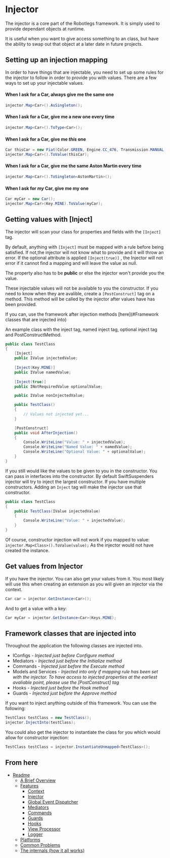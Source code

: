 
Injector
======

The injector is a core part of the Robotlegs framework. It is simply used to provide dependant objects at runtime.

It is useful when you want to give access something to an class, but have the ability to swap out that object at a later date in future projects.


Setting up an injection mapping
--------------------------------------

In order to have things that are injectable, you need to set up some rules for the injector to follow in order to provide you with values. There are a few ways to set up your injectable values.

#### When I ask for a Car, always give me the same one

```csharp
injector.Map<Car>().AsSingleton();
```

####  When I ask for a Car, give me a new one every time

```csharp
injector.Map<Car>().ToType<Car>();
```

#### When I ask for a Car, give me _this_ one

```csharp
Car thisCar = new Fiat(Color.GREEN, Engine.CC_476, Transmission.MANUAL);
injector.Map<Car>().ToValue(thisCar);
```

#### When I ask for a Car, give me the same Aston Martin every time

```csharp
injector.Map<Car>().ToSingleton<AstonMartin>();
```

#### When I ask for _my_ Car, give me my one

```csharp
Car myCar = new Car();
injector.Map<Car>(Key.MINE).ToValue(myCar);
```


Getting values with [Inject]
---------------------------------

The injector will scan your class for properties and fields with the ```[Inject]``` tag.

By default, anything with ```[Inject]``` must be mapped with a rule before being satisfied. If not,the injector will not know what to provide and it will throw an error.
If the optional attribute is applied ```[Inject(true)]``` , the Injector will not error if it cannot find a mapping and will leave the value as null.

The property also has to be **public** or else the injector won't provide you the value.

These injectable values will not be available to you the constructor. If you need to know when they are avalible, create a ```[PostConstruct]``` tag on a method. This method will be called by the injector after values have has been provided. 

If you can, use the framework after injection methods [here](#Framework classes that are injected into)

An example class with the inject tag, named inject tag, optional inject tag and PostConstructMethod.

```csharp
public class TestClass
{
	[Inject]
	public IValue injectedValue;
	
	[Inject(Key.MINE)]
	public IValue namedValue;
	
	[Inject(true)]
	public INotRequiredValue optionalValue;

	public IValue nonInjectedValue;

	public TestClass()
	{
		// Values not injected yet...
	}

	[PostConstruct]
	public void AfterInjection()
	{
		Console.WriteLine("Value: " + injectedValue);
		Console.WriteLine("Named Value: " + namedValue);
		Console.WriteLine("Optional Value: " + optionalValue);
	}
}
```

If you still would like the values to be given to you in the constructor. You can pass in interfaces into the constructor. By default SwiftSuspenders injector will try to inject the largest constructor. If you have multiple constructors. Adding an ```Inject``` tag will make the injector use that constructor.

```csharp
public class TestClass
{
	public TestClass(IValue injectedValue)
	{
		Console.WriteLine("Value: " + injectedValue);
	}
}
```

Of course, constructor injection will not work if you mapped to value:
```injector.Map<Class>().ToValue(value);``` 
As the injector would not have created the instance.


Get values from Injector
----------------------------

If you have the injector. You can also get your values from it.
You most likely will use this when creating an extension as you will given an injector via the context.

```csharp
Car car = injector.GetInstance<Car>();
```

And to get a value with a key:

```csharp
Car myCar = injector.GetInstance<Car>(Keys.MINE); 
```


Framework classes that are injected into
----------------------------

Throughout the application the following classes are injected into.

* IConfigs - _Injected just before Configure method_
* Mediators - _Injected just before the Initialize method_
* Commands - _Injected just before the Execute method_
* Models and Services - _Injected into only if mapping rule has been set with the injector._
	_To have access to injected properties at the earliest avaliable point, please use the [PostConstruct] tag_
* Hooks - _Injected just before the Hook method_
* Guards - _Injected just before the Approve method_

If you want to inject anything outside of this framework. You can use the following:

```csharp
TestClass testClass = new TestClass();
injector.InjectInto(testClass);
```

You could also get the injector to instantiate the class for you which would allow for constructor injection:

```csharp
TestClass testClass = injector.InstantiateUnmapped<TestClass>();
```

From here
------------

* [Readme](../../README.md)
	* [A Brief Overview](../ABriefOverview.md)
	* [Features](../Features.md)
		* [Context](./Context.md)
		* [Injector](./Injector.md)
		* [Global Event Dispatcher](./GlobalEventDispatcher.md)
		* [Mediators](./Mediators.md)
		* [Commands](./Commands.md)
		* [Guards](./Guards.md)
		* [Hooks](./Hooks.md)
		* [View Processor](./ViewProcessor.md)
		* [Logger](./Logger.md)
	* [Platforms](../Platforms.md)
	* [Common Problems](../CommonProblems.md)
	* [The internals (how it all works)](../TheInternals.md)